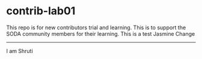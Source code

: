 # contrib-lab01
This repo is for new contributors trial and learning. This is to support the SODA community members for their learning.
This is a test Jasmine
Change


------------------------------------------

I am Shruti